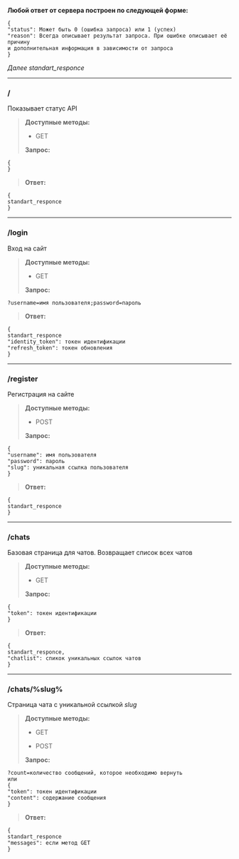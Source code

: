 **Любой ответ от сервера построен по следующей форме:**

	{
	"status": Может быть 0 (ошибка запроса) или 1 (успех)
	"reason": Всегда описывает результат запроса. При ошибке описывает её причину
	и дополнительная информация в зависимости от запроса
	}

*Далее standart_responce*

---

### /

Показывает статус API

>**Доступные методы:**
>
> - GET
>
>**Запрос:**
>
	{
	}
>
>**Ответ:** 
>
	{
	standart_responce
	}

---

### /login

Вход на сайт

>**Доступные методы:**
>
> - GET
>
>**Запрос:**
>
	?username=имя пользователя;password=пароль
>
>**Ответ:** 
>
	{
	standart_responce
	"identity_token": токен идентификации
	"refresh_token": токен обновления
	}

---

### /register

Регистрация на сайте

>**Доступные методы:**
>
> - POST
>
>**Запрос:**
>
	{
	"username": имя пользователя
	"password": пароль
	"slug": уникальная ссылка пользователя
	}
>
>**Ответ:** 
>
	{
	standart_responce
	}

---

### /chats

Базовая страница для чатов. Возвращает список всех чатов

>**Доступные методы:**
>
> - GET
>
>**Запрос:**
>
	{
	"token": токен идентификации
	}
>
>**Ответ:**
> 
	{
	standart_responce,
	"chatlist": спикок уникальных ссылок чатов
	}

---

### /chats/%slug%

Страница чата с уникальной ссылкой *slug*

>**Доступные методы:**
>
> - GET
>
> - POST
>
>**Запрос:**
>
	?count=количество сообщений, которое необходимо вернуть
	или
	{
	"token": токен идентификации
	"content": содержание сообщения
	}
>
>**Ответ:**
>
	{
	standart_responce
	"messages": если метод GET
	}
